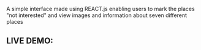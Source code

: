 A simple interface made using REACT.js enabling users to mark the places "not interested" and view images and information about seven different places

## LIVE DEMO:


